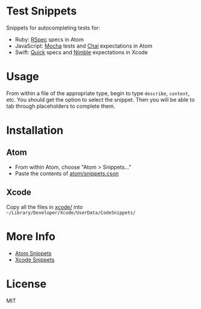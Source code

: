 # Test Snippets

Snippets for autocompleting tests for:

- Ruby: [RSpec](http://rspec.info/) specs in Atom
- JavaScript: [Mocha](https://mochajs.org/) tests and [Chai](http://chaijs.com/) expectations in Atom
- Swift: [Quick](https://github.com/Quick/Quick) specs and [Nimble](https://github.com/Quick/Nimble) expectations in Xcode

# Usage

From within a file of the appropriate type, begin to type `describe`, `context`, etc. You should get the option to select the snippet. Then you will be able to tab through placeholders to complete them.

# Installation

## Atom

- From within Atom, choose "Atom > Snippets…"
- Paste the contents of [atom/snippets.cson](atom/snippets.cson)

## Xcode

Copy all the files in [xcode/](xcode/) into `~/Library/Developer/Xcode/UserData/CodeSnippets/`

# More Info

- [Atom Snippets](https://atom.io/packages/snippets)
- [Xcode Snippets](http://nshipster.com/xcode-snippets/)

# License

MIT
